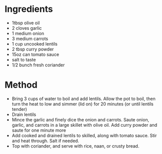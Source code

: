# Ingredients

-   1tbsp olive oil
-   2 cloves garlic
-   1 medium onion
-   3 medium carrots
-   1 cup uncooked lentils
-   2 tbsp curry powder
-   15oz can tomato sauce
-   salt to taste
-   1/2 bunch fresh coriander

# Method

-   Bring 3 cups of water to boil and add lentils. Allow the pot to boil, then turn the heat to low and simmer (lid on) for 20 minutes (or until lentils tender)
-   Drain lentils
-   Mince the garlic and finely dice the onion and carrots. Saute onion, garlic, and carrots in a large skillet with olive oil. Add curry powder and saute for one minute more
-   Add cooked and drained lentils to skilled, along with tomato sauce. Stir and heat through. Salt if needed.
-   Top with coriander, and serve with rice, naan, or crusty bread.
